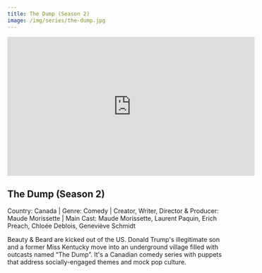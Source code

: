 ```yaml
---
title: The Dump (Season 2)
image: /img/series/the-dump.jpg
---
```

<iframe width="560" height="315" src="https://www.youtube.com/embed/vrM4_t9wL0g&list=PLnFN-6mUIej-ZY93nIk0TrQ4GZUrZIGkt&index=13" frameborder="0" allow="accelerometer; autoplay; encrypted-media; gyroscope; picture-in-picture" allowfullscreen></iframe>

## The Dump (Season 2)
Country: Canada | Genre: Comedy | Creator, Writer, Director & Producer: Maude Morissette | Main Cast: Maude Morissette, Laurent Paquin, Erich Preach, Chloée Deblois, Geneviève Schmidt

Beauty & Beard are kicked out of the US. Donald Trump's illegitimate son and a former Miss Kentucky move into an underground village filled with outcasts named “The Dump”. It's a Canadian comedy series with puppets that address socially-engaged themes and mock pop culture.